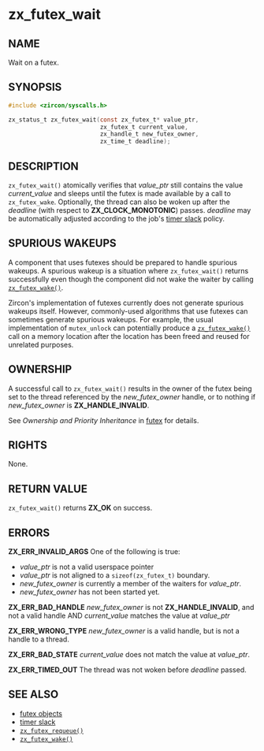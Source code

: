 # zx_futex_wait

## NAME

<!-- Updated by update-docs-from-fidl, do not edit. -->

Wait on a futex.

## SYNOPSIS

<!-- Updated by update-docs-from-fidl, do not edit. -->

```c
#include <zircon/syscalls.h>

zx_status_t zx_futex_wait(const zx_futex_t* value_ptr,
                          zx_futex_t current_value,
                          zx_handle_t new_futex_owner,
                          zx_time_t deadline);
```

## DESCRIPTION

`zx_futex_wait()` atomically verifies that *value_ptr* still contains the value
*current_value* and sleeps until the futex is made available by a call to
`zx_futex_wake`. Optionally, the thread can also be woken up after the
*deadline* (with respect to **ZX_CLOCK_MONOTONIC**) passes. *deadline* may be
automatically adjusted according to the job's [timer slack] policy.

## SPURIOUS WAKEUPS

A component that uses futexes should be prepared to handle spurious
wakeups.  A spurious wakeup is a situation where `zx_futex_wait()`
returns successfully even though the component did not wake the waiter
by calling [`zx_futex_wake()`].

Zircon's implementation of futexes currently does not generate
spurious wakeups itself.  However, commonly-used algorithms that use
futexes can sometimes generate spurious wakeups.  For example, the
usual implementation of `mutex_unlock` can potentially produce a
[`zx_futex_wake()`] call on a memory location after the location has been
freed and reused for unrelated purposes.

## OWNERSHIP

A successful call to `zx_futex_wait()` results in the owner of the futex being
set to the thread referenced by the *new_futex_owner* handle, or to nothing if
*new_futex_owner* is **ZX_HANDLE_INVALID**.

See *Ownership and Priority Inheritance* in [futex](/docs/reference/kernel_objects/futex.md) for
details.

## RIGHTS

<!-- Updated by update-docs-from-fidl, do not edit. -->

None.

## RETURN VALUE

`zx_futex_wait()` returns **ZX_OK** on success.

## ERRORS

**ZX_ERR_INVALID_ARGS**  One of the following is true:

+ *value_ptr* is not a valid userspace pointer
+ *value_ptr* is not aligned to a `sizeof(zx_futex_t)` boundary.
+ *new_futex_owner* is currently a member of the waiters for *value_ptr*.
+ *new_futex_owner* has not been started yet.

**ZX_ERR_BAD_HANDLE**  *new_futex_owner* is not **ZX_HANDLE_INVALID**, and not a valid handle AND
*current_value* matches the value at *value_ptr*

**ZX_ERR_WRONG_TYPE**  *new_futex_owner* is a valid handle, but is not a handle to a thread.

**ZX_ERR_BAD_STATE**  *current_value* does not match the value at *value_ptr*.

**ZX_ERR_TIMED_OUT**  The thread was not woken before *deadline* passed.

## SEE ALSO

 - [futex objects]
 - [timer slack]
 - [`zx_futex_requeue()`]
 - [`zx_futex_wake()`]

<!-- References updated by update-docs-from-fidl, do not edit. -->

[futex objects]: /docs/reference/kernel_objects/futex.md
[timer slack]: /docs/concepts/kernel/timer_slack.md
[`zx_futex_requeue()`]: futex_requeue.md
[`zx_futex_wake()`]: futex_wake.md

